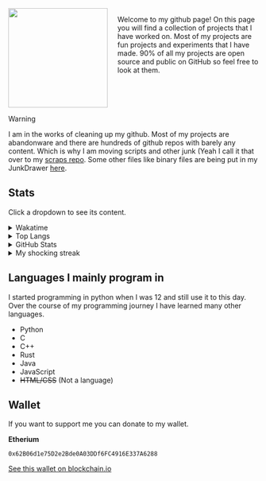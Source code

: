 <div style="display: flex;">

  <div style="flex: 30%;">
    <img src="https://0x4248.dev/logo.svg" width="200px" style="margin:auto;">

  </div>

  <div style="flex: 70%; padding-left: 20px;">
    <p>Welcome to my github page! On this page you will find a collection of projects that I have worked on. Most of my projects are fun projects and experiments that I have made. 90% of all my 
  projects are open source and public on GitHub so feel free to look at them.<p>
  </div>

</div>

>[!warning]
> I am in the works of cleaning up my github. Most of my projects are abandonware and there are hundreds of github repos with barely any content. Which is why I am moving scripts and other junk (Yeah I call it that over to my [scraps repo](https://github.com/0x4248/scraps). Some other files like binary files are being put in my JunkDrawer [here](https://github.com/0x4248/junkdrawer).

## Stats

Click a dropdown to see its content.

<details>
  <summary>Wakatime</summary>
    <p><strong>Note</strong>: Wakatime is not an accurate representation of my coding time since it was not installed on my neovim for a long time.</p>
    <img src="https://github-readme-stats.vercel.app/api/wakatime?username=0x4248&layout=compact&theme=transparent">
</details>

<details>
  <summary>Top Langs</summary>
    <img src="https://github-readme-stats.vercel.app/api/top-langs/?username=0x4248&hide=html,css,jupyter%20notebook&langs_count=40&layout=donut&theme=transparent">
</details>

<details>
  <summary>GitHub Stats</summary>
    <img src="https://github-readme-stats.vercel.app/api?username=0x4248&show_icons=true&theme=transparent">
</details>

<details>
  <summary>My shocking streak</summary>
    <p>I should go touch grass</p>
    <img src="https://streak-stats.demolab.com?user=0x4248&theme=transparent">
</details>

## Languages I mainly program in

I started programming in python when I was 12 and still use it to this day. Over the course of my programming journey I have learned many other languages.

-   Python
-   C
-   C++
-   Rust
-   Java
-   JavaScript
-   ~~HTML/CSS~~ (Not a language)

## Wallet

If you want to support me you can donate to my wallet.

**Etherium**

```
0x62B06d1e75D2e2Bde0A03DDf6FC4916E337A6288
```

[See this wallet on blockchain.io](https://www.blockchain.com/explorer/addresses/eth/0x62B06d1e75D2e2Bde0A03DDf6FC4916E337A6288)

